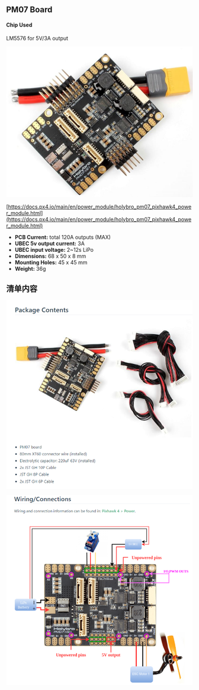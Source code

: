 ## PM07 Board

#### Chip Used

LM5576 for 5V/3A output

![1698769537015](image/reference/1698769537015.png)

[https://docs.px4.io/main/en/power_module/holybro_pm07_pixhawk4_power_module.html](https://docs.px4.io/main/en/power_module/holybro_pm07_pixhawk4_power_module.html)

* **PCB Current:** total 120A outputs (MAX)
* **UBEC 5v output current:** 3A
* **UBEC input voltage:** 2~12s LiPo
* **Dimensions:** 68 x 50 x 8 mm
* **Mounting Holes:** 45 x 45 mm
* **Weight:** 36g

## 清单内容

![1698769673128](image/reference/1698769673128.png)

![1698769758260](image/reference/1698769758260.png)
